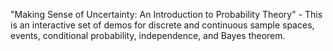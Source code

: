 "Making Sense of Uncertainty: An Introduction to Probability Theory" - This is an interactive set of demos for discrete and continuous sample spaces, events, conditional probability, independence, and Bayes theorem.
